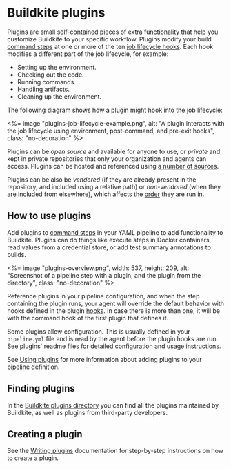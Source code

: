 # Buildkite plugins

Plugins are small self-contained pieces of extra functionality that help you customize Buildkite to your specific workflow. Plugins modify your build [command steps](/docs/pipelines/command-step) at one or more of the ten [job lifecycle hooks](/docs/agent/v3/hooks). Each hook modifies a different part of the job lifecycle, for example:

- Setting up the environment.
- Checking out the code.
- Running commands.
- Handling artifacts.
- Cleaning up the environment.

The following diagram shows how a plugin might hook into the job lifecycle:

<%= image "plugins-job-lifecycle-example.png", alt: "A plugin interacts with the job lifecycle using environment, post-command, and pre-exit hooks", class: "no-decoration" %>

Plugins can be _open source_ and available for anyone to use, or _private_ and kept in private repositories that only your organization and agents can access. Plugins can be hosted and referenced using [a number of sources](/docs/plugins/using#plugin-sources).

Plugins can be also be _vendored_ (if they are already present in the repository, and included using a relative path) or _non-vendored_ (when they are included from elsewhere), which affects the [order](/docs/agent/v3/hooks#job-lifecycle-hooks) they are run in.

## How to use plugins

Add plugins to [command steps](/docs/pipelines/command-step) in your YAML pipeline to add functionality to Buildkite. Plugins can do things like execute steps in Docker containers, read values from a credential store, or add test summary annotations to builds.

<%= image "plugins-overview.png", width: 537, height: 209, alt: "Screenshot of a pipeline step with a plugin, and the plugin from the directory", class: "no-decoration" %>

Reference plugins in your pipeline configuration, and when the step containing the plugin runs, your agent will override the default behavior with hooks defined in the plugin [hooks](/docs/agent/v3/hooks). In case there is more than one, it will be with the command hook of the first plugin that defines it.

Some plugins allow configuration. This is usually defined in your `pipeline.yml` file and is read by the agent before the plugin hooks are run. See plugins' readme files for detailed configuration and usage instructions.

See [Using plugins](/docs/plugins/using) for more information about adding plugins to your pipeline definition.

## Finding plugins

In the [Buildkite plugins directory](/docs/plugins/directory) you can find all the plugins maintained by Buildkite, as well as plugins from third-party developers.

## Creating a plugin

See the [Writing plugins](/docs/plugins/writing) documentation for step-by-step instructions on how to create a plugin.
